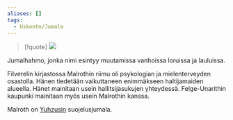 ```yaml
---
aliases: []
tags:
  - Uskonto/Jumala
---
```

>[!quote]
>![](Ralfonin%20kirjaston%20arvoitukset.md#^f58a87)

Jumalhahmo, jonka nimi esintyy muutamissa vanhoissa loruissa ja lauluissa.

Filverelin kirjastossa Malrothin riimu oli psykologian ja mielenterveyden osastolla. Hänen tiedetään vaikuttaneen enimmäkseen haltijamaiden alueella. Hänet mainitaan usein hallitsijasukujen yhteydessä. Felge-Unarithin kaupunki mainitaan myös usein Malrothin kanssa.

Malroth on [Yuhzusin](Yuhzus.md) suojelusjumala.